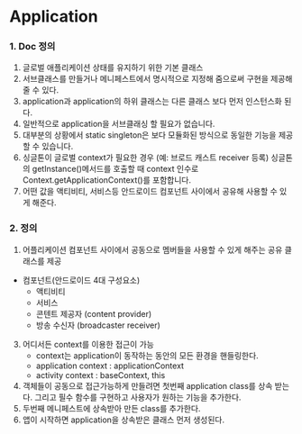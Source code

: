 # Application

### 1. Doc 정의
1. 글로벌 애플리케이션 상태를 유지하기 위한 기본 클래스
2. 서브클래스를 만들거나 메니페스트에서 명시적으로 지정해 줌으로써 구현을 제공해 줄 수 있다.
3. application과 application의 하위 클래스는 다른 클래스 보다 먼저 인스턴스화 된다.
4. 일반적으로 application을 서브클래싱 할 필요가 없습니다.
5. 대부분의 상황에서 static singleton은 보다 모듈화된 방식으로 동일한 기능을 제공할 수 있습니다.
6. 싱글톤이 글로벌 context가 필요한 경우 (예: 브로드 캐스트 receiver 등록) 싱글톤의 getInstance()메서드를 호출할 때 context 인수로 Context.getApplicationContext()를 포함합니다.
7. 어떤 값을 액티비티, 서비스등 안드로이드 컴포넌트 사이에서 공유해 사용할 수 있게 해준다.

### 2. 정의
1. 어플리케이션 컴포넌트 사이에서 공동으로 멤버들을 사용할 수 있게 해주는 공유 클래스를 제공 
  - 컴포넌트(안드로이드 4대 구성요소) 
    - 액티비티
    - 서비스
    - 콘텐트 제공자 (content provider)
    - 방송 수신자 (broadcaster receiver)
3. 어디서든 context를 이용한 접근이 가능
    - context는 application이 동작하는 동안의 모든 환경을 핸들링한다.
    - application context : applicationContext
    - activity context : baseContext, this
5. 객체들이 공동으로 접근가능하게 만들려면 첫번째 application class를 상속 받는다. 그리고 필수 함수를 구현하고 사용자가 원하는 기능을 추가한다.
6. 두번째 메니페스트에 상속받아 만든 class를 추가한다.
7. 앱이 시작하면 application을 상속받은 클래스 먼저 생성된다.

